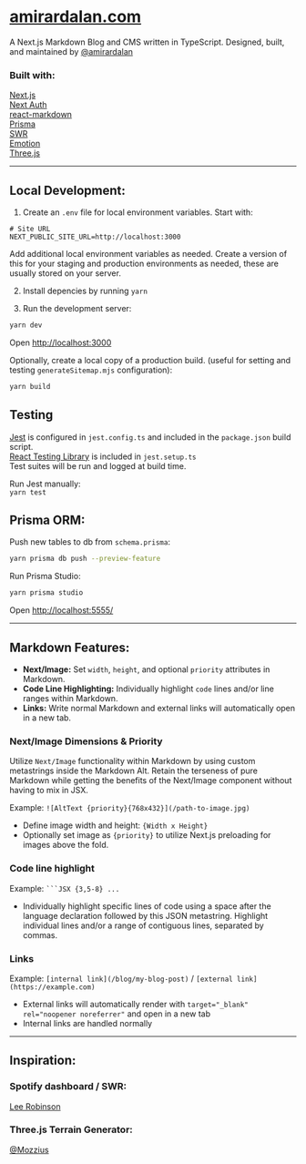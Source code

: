 # [amirardalan.com](https://amirardalan.com)

A Next.js Markdown Blog and CMS written in TypeScript. Designed, built, and maintained by [@amirardalan](https://github.com/amirardalan)

### Built with:

[Next.js](https://github.com/vercel/next.js/)  
[Next Auth](https://next-auth.js.org/)  
[react-markdown](https://github.com/remarkjs/react-markdown)  
[Prisma](https://github.com/prisma/prisma)  
[SWR](https://github.com/vercel/swr)  
[Emotion](https://github.com/emotion-js/emotion)  
[Three.js](https://github.com/mrdoob/three.js/)  

---

## Local Development: 

1. Create an `.env` file for local environment variables. Start with:

```
# Site URL
NEXT_PUBLIC_SITE_URL=http://localhost:3000
```
Add additional local environment variables as needed. Create a version of this for your staging and production environments as needed, these are usually stored on your server.

2. Install depencies by running `yarn`

3. Run the development server:

```bash
yarn dev
```

Open [http://localhost:3000](http://localhost:3000)

Optionally, create a local copy of a production build. (useful for setting and testing `generateSitemap.mjs` configuration):

```bash
yarn build
```

## Testing

[Jest](jestjs.io/) is configured in `jest.config.ts` and included in the `package.json` build script.  
[React Testing Library](https://github.com/testing-library/react-testing-library) is included in `jest.setup.ts`  
Test suites will be run and logged at build time.  

Run Jest manually:  
`yarn test`

## Prisma ORM:

Push new tables to db from `schema.prisma`:

```bash
yarn prisma db push --preview-feature
```

Run Prisma Studio:

```bash
yarn prisma studio
```

Open [http://localhost:5555/](http://localhost:5555/)

---

## Markdown Features:
- **Next/Image:** Set `width`, `height`, and optional `priority` attributes in Markdown.
- **Code Line Highlighting:** Individually highlight `code` lines and/or line ranges within Markdown.
- **Links:** Write normal Markdown and external links will automatically open in a new tab.

### Next/Image Dimensions & Priority
Utilize `Next/Image` functionality within Markdown by using custom metastrings inside the Markdown Alt.
Retain the terseness of pure Markdown while getting the benefits of the Next/Image component without having to mix in JSX.

Example: `![AltText {priority}{768x432}](/path-to-image.jpg)`
- Define image width and height: `{Width x Height}`
- Optionally set image as `{priority}` to utilize Next.js preloading for images above the fold.

### Code line highlight
Example: ` ```JSX {3,5-8} ... `
- Individually highlight specific lines of code using a space after the language declaration followed by this JSON metastring. Highlight individual lines and/or a range of contiguous lines, separated by commas.

### Links
Example: `[internal link](/blog/my-blog-post)` / `[external link](https://example.com)`
- External links will automatically render with `target="_blank" rel="noopener noreferrer"` and open in a new tab
- Internal links are handled normally

---

## Inspiration:

### Spotify dashboard / SWR:
[Lee Robinson](https://github.com/leerob/leerob.io)

### Three.js Terrain Generator:
[@Mozzius](https://github.com/Mozzius/terrain-fiber)




